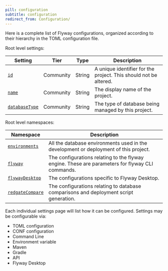 ```yaml
---
pill: configuration
subtitle: configuration
redirect_from: Configuration/
---
```


Here is a complete list of Flyway configurations, organized according to their hierarchy in the TOML configuration file.

Root level settings:

| Setting                                                            | Tier      | Type   | Description                                                      |
|--------------------------------------------------------------------|-----------|--------|------------------------------------------------------------------|
| [`id`](<Configuration/Id Setting>)                      | Community | String | A unique identifier for the project. This should not be altered. |
| [`name`](<Configuration/Name Setting>)                  | Community | String | The display name of the project.                                 |
| [`databaseType`](<Configuration/Database Type Setting>) | Community | String | The type of database being managed by this project.              |

Root level namespaces:

| Namespace                                                     | Description                                                                                     |
|---------------------------------------------------------------|-------------------------------------------------------------------------------------------------|
| [`environments`](<Configuration/Environments Namespace>)      | All the database environments used in the development or deployment of this project.            |
| [`flyway`](<Configuration/Flyway Namespace>)                  | The configurations relating to the flyway engine. These are parameters for flyway CLI commands. |
| [`flywayDesktop`](<Configuration/Flyway Desktop Namespace>)   | The configurations specific to Flyway Desktop.                                                  |
| [`redgateCompare`](<Configuration/Redgate Compare Namespace>) | The configurations relating to database comparisons and deployment script generation.           |

Each individual settings page will list how it can be configured.
Settings may be configurable via:
- TOML configuration
- CONF configuration
- Command Line
- Environment variable
- Maven
- Gradle
- API
- Flyway Desktop
